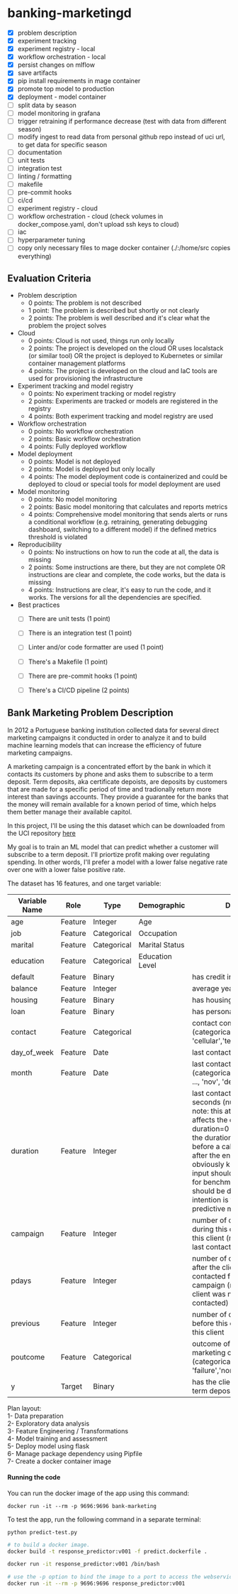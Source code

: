 # banking-marketingd

- [x] problem description
- [x] experiment tracking
- [x] experiment registry - local
- [x] workflow orchestration - local
- [x] persist changes on mlflow
- [x] save artifacts
- [x] pip install requirements in mage container
- [x] promote top model to production
- [x] deployment - model container
- [ ] split data by season
- [ ] model monitoring in grafana
- [ ] trigger retraining if performance decrease (test with data from different season)
- [ ] modify ingest to read data from personal github repo instead of uci url, to get data for specific season
- [ ] documentation
- [ ] unit tests
- [ ] integration test
- [ ] linting / formatting
- [ ] makefile
- [ ] pre-commit hooks
- [ ] ci/cd
- [ ] experiment registry - cloud
- [ ] workflow orchestration - cloud (check volumes in docker_compose.yaml, don't upload ssh keys to cloud)
- [ ] iac 
- [ ] hyperparameter tuning
- [ ] copy only necessary files to mage docker container (./:/home/src copies everything)

## Evaluation Criteria

* Problem description
    * 0 points: The problem is not described
    * 1 point: The problem is described but shortly or not clearly 
    * 2 points: The problem is well described and it's clear what the problem the project solves
* Cloud
    * 0 points: Cloud is not used, things run only locally
    * 2 points: The project is developed on the cloud OR uses localstack (or similar tool) OR the project is deployed to Kubernetes or similar container management platforms
    * 4 points: The project is developed on the cloud and IaC tools are used for provisioning the infrastructure
* Experiment tracking and model registry
    * 0 points: No experiment tracking or model registry
    * 2 points: Experiments are tracked or models are registered in the registry
    * 4 points: Both experiment tracking and model registry are used
* Workflow orchestration
    * 0 points: No workflow orchestration
    * 2 points: Basic workflow orchestration
    * 4 points: Fully deployed workflow 
* Model deployment
    * 0 points: Model is not deployed
    * 2 points: Model is deployed but only locally
    * 4 points: The model deployment code is containerized and could be deployed to cloud or special tools for model deployment are used
* Model monitoring
    * 0 points: No model monitoring
    * 2 points: Basic model monitoring that calculates and reports metrics
    * 4 points: Comprehensive model monitoring that sends alerts or runs a conditional workflow (e.g. retraining, generating debugging dashboard, switching to a different model) if the defined metrics threshold is violated
* Reproducibility
    * 0 points: No instructions on how to run the code at all, the data is missing
    * 2 points: Some instructions are there, but they are not complete OR instructions are clear and complete, the code works, but the data is missing
    * 4 points: Instructions are clear, it's easy to run the code, and it works. The versions for all the dependencies are specified.
* Best practices
    * [ ] There are unit tests (1 point)
    * [ ] There is an integration test (1 point)
    * [ ] Linter and/or code formatter are used (1 point)
    * [ ] There's a Makefile (1 point)
    * [ ] There are pre-commit hooks (1 point)
    * [ ] There's a CI/CD pipeline (2 points)


## Bank Marketing Problem Description

In 2012 a Portuguese banking institution collected data for several direct marketing campaigns it conducted in order to analyze it and to build machine learning models that can increase the efficiency of future marketing campaigns.

A marketing campaign is a concentrated effort by the bank in which it contacts its customers by phone and asks them to subscribe to a term deposit. Term deposits, aka certificate depoists, are deposits by customers that are made for a specific period of time and tradionally return more interest than savings accounts. They provide a guarantee for the banks that the money will remain available for a known period of time, which helps them better manage their available capitol.

In this project, I'll be using the this dataset which can be downloaded from the UCI repository [here](https://archive.ics.uci.edu/dataset/222/bank+marketing)

My goal is to train an ML model that can predict whether a customer will subscribe to a term deposit. I'll priortize profit making over regulating spending. In other words, I'll prefer a model with a lower false negative rate over one with a lower false positive rate. 

The dataset has 16 features, and one target variable: 

| Variable Name | Role     | Type        | Demographic       | Description | Units | Missing Values |
|---------------|----------|-------------|-------------------|-------------|-------|----------------|
| age           | Feature  | Integer     | Age               |             |       | no             |
| job           | Feature  | Categorical | Occupation        |             |       | no             |
| marital       | Feature  | Categorical | Marital Status    |             |       | no             |
| education     | Feature  | Categorical | Education Level   |             |       | no             |
| default       | Feature  | Binary      |                   | has credit in default? | | no |
| balance       | Feature  | Integer     |                   | average yearly balance | euros | no |
| housing       | Feature  | Binary      |                   | has housing loan? | | no |
| loan          | Feature  | Binary      |                   | has personal loan? | | no |
| contact       | Feature  | Categorical |                   | contact communication type (categorical: 'cellular','telephone') | | yes |
| day_of_week   | Feature  | Date        |                   | last contact day of the week | | no |
| month         | Feature  | Date        |                   | last contact month of year (categorical: 'jan', 'feb', 'mar', ..., 'nov', 'dec') | | no |
| duration      | Feature  | Integer     |                   | last contact duration, in seconds (numeric). Important note: this attribute highly affects the output target (e.g., if duration=0 then y='no'). Yet, the duration is not known before a call is performed. Also, after the end of the call y is obviously known. Thus, this input should only be included for benchmark purposes and should be discarded if the intention is to have a realistic predictive model. | | no |
| campaign      | Feature  | Integer     |                   | number of contacts performed during this campaign and for this client (numeric, includes last contact) | | no |
| pdays         | Feature  | Integer     |                   | number of days that passed by after the client was last contacted from a previous campaign (numeric; -1 means client was not previously contacted) | | yes |
| previous      | Feature  | Integer     |                   | number of contacts performed before this campaign and for this client | | no |
| poutcome      | Feature  | Categorical |                   | outcome of the previous marketing campaign (categorical: 'failure','nonexistent','success') | | yes |
| y             | Target   | Binary      |                   | has the client subscribed a term deposit? | | |:

Plan layout:  
1- Data preparation  
2- Exploratory data analysis  
3- Feature Engineering / Transformations  
4- Model training and assessment   
5- Deploy model using flask  
6- Manage package dependency using Pipfile  
7- Create a docker container image  


#### Running the code 

You can run the docker image of the app using this command:  

`docker run -it --rm -p 9696:9696 bank-marketing`  

To test the app, run the following command in a separate terminal:  

`python predict-test.py`

```bash
# to build a docker image. 
docker build -t response_predictor:v001 -f predict.dockerfile .

docker run -it response_predictor:v001 /bin/bash

# use the -p option to bind the image to a port to access the webservice
docker run -it --rm -p 9696:9696 response_predictor:v001
```